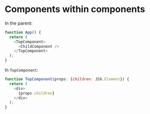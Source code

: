 # Components within components
In the parent:
```JavaScript
function App() {
  return (
    <TopComponent>
      <ChildComponent />
    </TopComponent>
  );
}
```

In `TopComponent`:
```JavaScript
function TopComponent(props: {children: JSX.Element}) {
  return (
    <div>
      {props.children}
    </div>
  );
}
```
